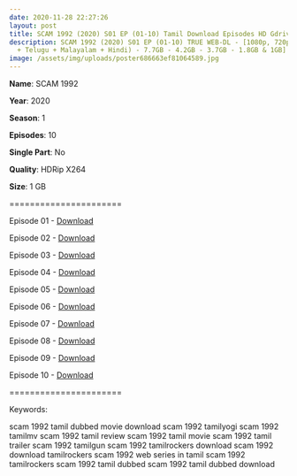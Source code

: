 ```yaml
---
date: 2020-11-28 22:27:26
layout: post
title: SCAM 1992 (2020) S01 EP (01-10) Tamil Download Episodes HD Gdrive Tamilrockers
description: SCAM 1992 (2020) S01 EP (01-10) TRUE WEB-DL - [1080p, 720p - (Tamil
  + Telugu + Malayalam + Hindi) - 7.7GB - 4.2GB - 3.7GB - 1.8GB & 1GB] - ESub
image: /assets/img/uploads/poster686663ef81064589.jpg
---
```

**Name**: SCAM 1992

**Year**: 2020

**Season**: 1

**Episodes**: 10

**Single Part**: No

**Quality**: HDRip X264

**Size**: 1 GB

\======================

Episode 01 - [Download](https://drive.unblocked.workers.dev/Scam%25201992/S01%2520EP%252001%2520-%2520Risk%2520Se%2520Ishq.mkv?rootId=0AN9zhQ1hps-9Uk9PVA)

Episode 02 - [Download](https://drive.unblocked.workers.dev/Scam%25201992/S01%2520EP%252002%2520-%2520Cobra%2520Killer.mkv?rootId=0AN9zhQ1hps-9Uk9PVA)

Episode 03 - [Download](https://drive.unblocked.workers.dev/Scam%25201992/S01%2520EP%252003%2520-%2520Paise%2520Ki%2520Dukaan.mkv?rootId=0AN9zhQ1hps-9Uk9PVA)

Episode 04 - [Download](https://drive.unblocked.workers.dev/Scam%25201992/S01%2520EP%252004%2520-%2520Harshad%2520Mehta%2520Is%2520A%2520liar.mkv?rootId=0AN9zhQ1hps-9Uk9PVA)

Episode 05 - [Download](https://drive.unblocked.workers.dev/Scam%25201992/S01%2520EP%252005%2520-%2520Kundli%2520Mein%2520Shani.mkv?rootId=0AN9zhQ1hps-9Uk9PVA)

Episode 06 - [Download](https://drive.unblocked.workers.dev/Scam%25201992/S01%2520EP%252006%2520-%2520Stop%2520Press.mkv?rootId=0AN9zhQ1hps-9Uk9PVA)

Episode 07 - [Download](https://drive.unblocked.workers.dev/Scam%25201992/S01%2520EP%252007%2520-%2520Dalal%2520Street%2520Ka%2520Dariya.mkv?rootId=0AN9zhQ1hps-9Uk9PVA)

Episode 08 - [Download](https://drive.unblocked.workers.dev/Scam%25201992/S01%2520EP%252008%2520-%2520Matador.mkv?rootId=0AN9zhQ1hps-9Uk9PVA)

Episode 09 - [Download](https://drive.unblocked.workers.dev/Scam%25201992/S01%2520EP%252009%2520-%2520Ek%2520Crore%2520Ka%2520Suitcase.mkv?rootId=0AN9zhQ1hps-9Uk9PVA)

Episode 10 - [Download](https://drive.unblocked.workers.dev/Scam%25201992/S01%2520EP%252010%2520-%2520Main%2520History%2520Banana%2520Chahta%2520hoon.mkv?rootId=0AN9zhQ1hps-9Uk9PVA)

\======================

Keywords:

scam 1992 tamil dubbed movie download
scam 1992 tamilyogi
scam 1992 tamilmv
scam 1992 tamil review
scam 1992 tamil movie
scam 1992 tamil trailer
scam 1992 tamilgun
scam 1992 tamilrockers download
scam 1992 download tamilrockers
scam 1992 web series in tamil
scam 1992 tamilrockers
scam 1992 tamil dubbed
scam 1992 tamil dubbed download